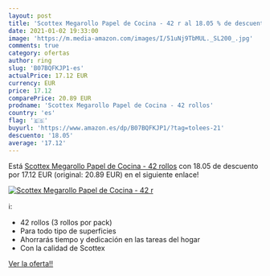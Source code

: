 ```yaml
---
layout: post
title: 'Scottex Megarollo Papel de Cocina - 42 r al 18.05 % de descuento'
date: 2021-01-02 19:33:00
image: 'https://m.media-amazon.com/images/I/51uNj9TbMUL._SL200_.jpg'
comments: true
category: ofertas
author: ring
slug: 'B07BQFKJP1-es'
actualPrice: 17.12 EUR
currency: EUR
price: 17.12
comparePrice: 20.89 EUR
prodname: 'Scottex Megarollo Papel de Cocina - 42 rollos'
country: 'es'
flag: '🇪🇸'
buyurl: 'https://www.amazon.es/dp/B07BQFKJP1/?tag=tolees-21'
descuento: '18.05'
average: '17.12'
---
```


Está [Scottex Megarollo Papel de Cocina - 42 rollos](https://www.amazon.es/dp/B07BQFKJP1/?tag=tolees-21) con 18.05 de descuento por 17.12 EUR (original: 20.89 EUR) en el siguiente enlace!

[![Scottex Megarollo Papel de Cocina - 42 r](https://m.media-amazon.com/images/I/51uNj9TbMUL._SL200_.jpg)](https://www.amazon.es/dp/B07BQFKJP1/?tag=tolees-21)

ℹ️:

- 42 rollos (3 rollos por pack)
- Para todo tipo de superficies
- Ahorrarás tiempo y dedicación en las tareas del hogar
- Con la calidad de Scottex

[Ver la oferta!!](https://www.amazon.es/dp/B07BQFKJP1/?tag=tolees-21)
